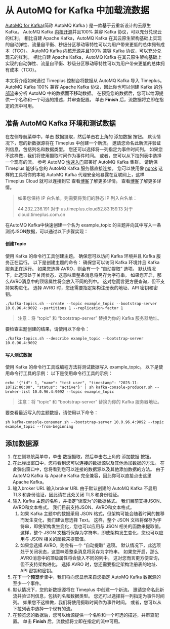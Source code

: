 # 从 AutoMQ for Kafka 中加载流数据

[AutoMQ for Kafka](https://docs.automq.com/zh/docs/automq-s3kafka/YUzOwI7AgiNIgDk1GJAcu6Uanog)(简称 AutoMQ Kafka ) 是一款基于云重新设计的云原生 Kafka。 AutoMQ Kafka [内核开源](https://github.com/AutoMQ/automq-for-kafka)并且100% 兼容 Kafka 协议，可以充分兑现云的红利。 相比自建 Apache Kafka，AutoMQ Kafka 在其云原生架构基础上实现的自动弹性、流量自平衡、秒级分区移动等特性可以为用户带来更低的总体拥有成本（TCO）。 AutoMQ Kafka [内核开源](https://github.com/AutoMQ/automq-for-kafka)并且100% 兼容 Kafka 协议，可以充分兑现云的红利。 相比自建 Apache Kafka，AutoMQ Kafka 在其云原生架构基础上实现的自动弹性、流量自平衡、秒级分区移动等特性可以为用户带来更低的总体拥有成本（TCO）。

本文将介绍如何通过 Timeplus 控制台将数据从 AutoMQ Kafka 导入 Timeplus。 AutoMQ Kafka 100% 兼容 Apache Kafka 协议，因此你也可以创建 Kafka 的[外部流](external-stream)来分析 AutoMQ 中的数据而不移动数据。 在预览您的数据后，您可以给源提供一个名称和一个可选的描述，并审查配置。 单击 **Finish** 后，流数据将立即在指定的流中可用。

## 准备 AutoMQ Kafka 环境和测试数据

在左侧导航菜单中，单击 数据摄取，然后单击右上角的 添加数据 按钮。 默认情况下，您的新数据源将在 Timeplus 中创建一个新流。 邀请您命名此新流并验证列信息，包括列名和数据类型。 您还可以选择将一列指定为事件时间列。 如果您不这样做，我们将使用摄取时间作为事件时间。 或者，您可以从下拉列表中选择一个现有的流。 参考 AutoMQ [快速入门](https://docs.automq.com/zh/docs/automq-s3kafka/VKpxwOPvciZmjGkHk5hcTz43nde)部署好 AutoMQ Kafka 集群。 请确保 Timeplus 能够与您的 AutoMQ Kafka 服务器直接连接。 您可以使用像 [ngrok](https://ngrok.com/) 这样的工具将你的本地 AutoMQ Kafka 代理安全地暴露在互联网上，这样 Timeplus Cloud 就可以连接到它 查看[博客](https://www.timeplus.com/post/timeplus-cloud-with-ngrok)了解更多详情。 查看[博客](https://www.timeplus.com/post/timeplus-cloud-with-ngrok)了解更多详情。

> 如果您保持 IP 白名单，则需要将我们的静态 IP 列入白名单：
>
> 44.232.236.191 对于 us.timeplus.cloud52.83.159.13 对于 cloud.timeplus.com.cn

在AutoMQ Kafka中快速创建一个名为 example_topic 的主题并向其中写入一条测试JSON数据，可以通过以下步骤实现：

#### 创建Topic

使用 Kafka 的命令行工具创建主题。 确保您可以访问 Kafka 环境并且 Kafka 服务正在运行。 以下是创建主题的命令： 确保您可以访问 Kafka 环境并且 Kafka 服务正在运行。 如果您选择 AVRO，则会有一个 “自动提取” 选项。 默认情况下，此选项处于关闭状态，这意味着整条消息将另存为字符串。 如果您开启，那么AVRO消息中的顶级属性将会放入不同的列中。 这对您而言更方便查询，但不支持架构进化。 选择 AVRO 时，您还需要指定架构注册表的地址、API 密钥和密钥。

```shell
./kafka-topics.sh --create --topic example_topic --bootstrap-server 10.0.96.4:9092 --partitions 1 --replication-factor 1
```

> 注意：将 “topic” 和 “bootstrap-server” 替换为你的 Kafka 服务器地址。

要检查主题创建的结果，请使用以下命令：

```shell
./kafka-topics.sh --describe example_topic --bootstrap-server 10.0.96.4:9092
```

#### 写入测试数据

使用 Kafka 的命令行工具或编程方法将测试数据写入 example_topic。 以下是使用命令行工具的示例： 以下是使用命令行工具的示例：

```shell
echo '{"id": 1, "name": "test user", "timestamp": "2023-11-10T12:00:00", "status": "active"}' | sh kafka-console-producer.sh --broker-list 10.0.96.4:9092 --topic example_topic
```

> 注意：将 “topic” 和 “bootstrap-server” 替换为你的 Kafka 服务器地址。

要查看最近写入的主题数据，请使用以下命令：

```shell
sh kafka-console-consumer.sh --bootstrap-server 10.0.96.4:9092 --topic example_topic --from-beginning
```

## 添加数据源

1. 在左侧导航菜单中，单击 数据摄取，然后单击右上角的 添加数据 按钮。
2. 在此弹出窗口中，您将看到您可以连接的数据源以及其他添加数据的方法。 在此弹出窗口中，您将看到您可以连接的数据源以及其他添加数据的方法。 由于 AutoMQ Kafka 与 Apache Kafka 完全兼容，因此你可以直接点击这里 Apache Kafka。
3. 输入broker URL 输入broker URL 由于默认创建的 AutoMQ Kafka 不启用 TLS 和身份验证，因此请在此处关闭 TLS 和身份验证。
4. 输入 Kafka 主题的名称，并指定“读取为”的数据格式。 我们目前支持JSON、AVRO和文本格式。 我们目前支持JSON、AVRO和文本格式。
   1. 如果 Kafka 主题中的数据采用 JSON 格式，但架构可能会随着时间的推移而发生变化，我们建议您选择 Text。 这样，整个 JSON 文档将保存为字符串，即使架构发生变化，您也可以应用与 JSON 相关的函数来提取值。 这样，整个 JSON 文档将保存为字符串，即使架构发生变化，您也可以应用与 JSON 相关的函数来提取值。
   2. 如果您选择 AVRO，则会有一个 “自动提取” 选项。 默认情况下，此选项处于关闭状态，这意味着整条消息将另存为字符串。 如果您开启，那么AVRO消息中的顶级属性将会放入不同的列中。 这对您而言更方便查询，但不支持架构进化。 选择 AVRO 时，您还需要指定架构注册表的地址、API 密钥和密钥。
5. 在下一个**预览**步骤中，我们将向您显示来自您指定 AutoMQ Kafka 数据源的至少一个事件。
6. 默认情况下，您的新数据源将在 Timeplus 中创建一个新流。 邀请您命名此新流并验证列信息，包括列名和数据类型。 您还可以选择将一列指定为事件时间列。 如果您不这样做，我们将使用摄取时间作为事件时间。 或者，您可以从下拉列表中选择一个现有的流。
7. 在预览您的数据后，您可以给源提供一个名称和一个可选的描述，并审查配置。 单击 **Finish** 后，流数据将立即在指定的流中可用。

